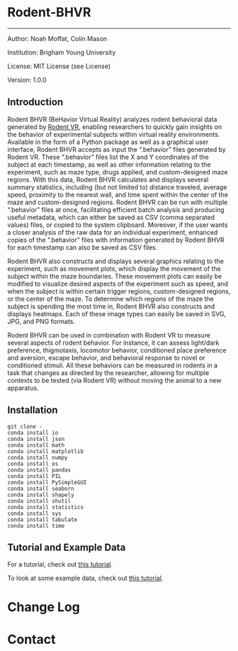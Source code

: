# Rodent-BHVR

----------------------------

Author: Noah Moffat, Colin Mason

Institution: Brigham Young University

License: MIT License (see License)

Version: 1.0.0

## Introduction

Rodent BHVR (BeHavior Virtual Reality) analyzes rodent behavioral data generated by [Rodent VR](https://github.com/WestRyanK/Rodent-VR), enabling researchers to quickly gain insights on the behavior of experimental subjects within virtual reality environments. Available in the form of a Python package as well as a graphical user interface, Rodent BHVR accepts as input the “.behavior” files generated by Rodent VR. These “.behavior” files list the X and Y coordinates of the subject at each timestamp, as well as other information relating to the experiment, such as maze type, drugs applied, and custom-designed maze regions. With this data, Rodent BHVR calculates and displays several summary statistics, including (but not limited to) distance traveled, average speed, proximity to the nearest wall, and time spent within the center of the maze and custom-designed regions. Rodent BHVR can be run with multiple “.behavior” files at once, facilitating efficient batch analysis and producing useful metadata, which can either be saved as CSV (comma separated values) files, or copied to the system clipboard. Moreover, if the user wants a closer analysis of the raw data for an individual experiment, enhanced copies of the “.behavior” files with information generated by Rodent BHVR for each timestamp can also be saved as CSV files.

Rodent BHVR also constructs and displays several graphics relating to the experiment, such as movement plots, which display the movement of the subject within the maze boundaries. These movement plots can easily be modified to visualize desired aspects of the experiment such as speed, and when the subject is within certain trigger regions, custom-designed regions, or the center of the maze. To determine which regions of the maze the subject is spending the most time in, Rodent BHVR also constructs and displays heatmaps. Each of these image types can easily be saved in SVG, JPG, and PNG formats.

Rodent BHVR can be used in combination with Rodent VR to measure several aspects of rodent behavior. For instance, it can assess light/dark preference, thigmotaxis, locomotor behavior, conditioned place preference and aversion, escape behavior, and behavioral response to novel or conditioned stimuli. All these behaviors can be measured in rodents in a task that changes as directed by the researcher, allowing for multiple contexts to be tested (via Rodent VR) without moving the animal to a new apparatus. 

## Installation


```
git clone -
conda install io
conda install json
conda install math
conda install matplotlib
conda install numpy
conda install os
conda install pandas
conda install PIL
conda install PySimpleGUI
conda install seaborn
conda install shapely
conda install shutil
conda install statistics
conda install sys
conda install tabulate
conda install time
```

## Tutorial and Example Data
For a tutorial, check out [this tutorial](Tutorial_and_Examples/vrmouse_classes_tutorial.ipynb).

To look at some example data, check out [this tutorial](Tutorial_and_Examples/vrmouse_classes_tutorial.ipynb).




# Change Log

# Contact
